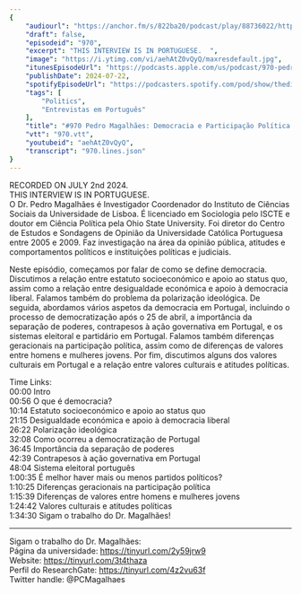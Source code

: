 ```yaml
---
{
	"audiourl": "https://anchor.fm/s/822ba20/podcast/play/88736022/https%3A%2F%2Fd3ctxlq1ktw2nl.cloudfront.net%2Fstaging%2F2024-6-2%2Fa2941951-4302-2b35-b786-a5b49c28dd45.m4a",
	"draft": false,
	"episodeid": "970",
	"excerpt": "THIS INTERVIEW IS IN PORTUGUESE.  ",
	"image": "https://i.ytimg.com/vi/aehAtZ0vQyQ/maxresdefault.jpg",
	"itunesEpisodeUrl": "https://podcasts.apple.com/us/podcast/970-pedro-magalh%C3%A3es-democracia-e-participa%C3%A7%C3%A3o-pol%C3%ADtica/id1451347236?i=1000663011122&uo=4",
	"publishDate": 2024-07-22,
	"spotifyEpisodeUrl": "https://podcasters.spotify.com/pod/show/thedissenter/episodes/970-Pedro-Magalhes-Democracia-e-Participao-Poltica-em-Portugal-e2ligqm",
	"tags": [
		"Politics",
		"Entrevistas em Português"
	],
	"title": "#970 Pedro Magalhães: Democracia e Participação Política em Portugal",
	"vtt": "970.vtt",
	"youtubeid": "aehAtZ0vQyQ",
	"transcript": "970.lines.json"
}
---
```

RECORDED ON JULY 2nd 2024.  
THIS INTERVIEW IS IN PORTUGUESE.  
O Dr. Pedro Magalhães é Investigador Coordenador do Instituto de Ciências Sociais da Universidade de Lisboa. É licenciado em Sociologia pelo ISCTE e doutor em Ciência Política pela Ohio State University. Foi diretor do Centro de Estudos e Sondagens de Opinião da Universidade Católica Portuguesa entre 2005 e 2009. Faz investigação na área da opinião pública, atitudes e comportamentos políticos e instituições políticas e judiciais.

Neste episódio, começamos por falar de como se define democracia. Discutimos a relação entre estatuto socioeconómico e apoio ao status quo, assim como a relação entre desigualdade económica e apoio à democracia liberal. Falamos também do problema da polarização ideológica. De seguida, abordamos vários aspetos da democracia em Portugal, incluindo o processo de democratização após o 25 de abril, a importância da separação de poderes, contrapesos à ação governativa em Portugal, e os sistemas eleitoral e partidário em Portugal. Falamos também diferenças geracionais na participação política, assim como de diferenças de valores entre homens e mulheres jovens. Por fim, discutimos alguns dos valores culturais em Portugal e a relação entre valores culturais e atitudes políticas.

Time Links:  
<time>00:00</time> Intro  
<time>00:56</time> O que é democracia?  
<time>10:14</time> Estatuto socioeconómico e apoio ao status quo  
<time>21:15</time> Desigualdade económica e apoio à democracia liberal  
<time>26:22</time> Polarização ideológica  
<time>32:08</time> Como ocorreu a democratização de Portugal  
<time>36:45</time> Importância da separação de poderes  
<time>42:39</time> Contrapesos à ação governativa em Portugal  
<time>48:04</time> Sistema eleitoral português  
<time>1:00:35</time> É melhor haver mais ou menos partidos políticos?  
<time>1:10:25</time> Diferenças geracionais na participação política  
<time>1:15:39</time> Diferenças de valores entre homens e mulheres jovens  
<time>1:24:42</time> Valores culturais e atitudes políticas  
<time>1:34:30</time> Sigam o trabalho do Dr. Magalhães!

---

Sigam o trabalho do Dr. Magalhães:  
Página da universidade: https://tinyurl.com/2y59jrw9  
Website: https://tinyurl.com/3t4thaza  
Perfil do ResearchGate: https://tinyurl.com/4z2vu63f  
Twitter handle: @PCMagalhaes
